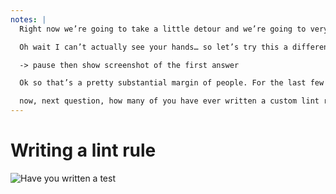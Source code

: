 ```yaml
---
notes: |
  Right now we’re going to take a little detour and we’re going to very quickly look into how to write one of these lint rules because it’s a little bit different from writing things like tests. But before I do I want to partake in a little bit of audience participation (I can’t help myself whenever I’m doing a conference talk). So firstly, can everyone raise their hands if you have ever written a test.

  Oh wait I can’t actually see your hands… so let’s try this a different way. Hey twitter people: have you ever written a test

  -> pause then show screenshot of the first answer

  Ok so that’s a pretty substantial margin of people. For the last few hold outs there, you gotta try it testing is epic.

  now, next question, how many of you have ever written a custom lint rule that was specifically for your code?
---
```


# Writing a lint rule

![Have you written a test](/images/test.png) <!-- .element class="fragment" style="height: 550px" -->
